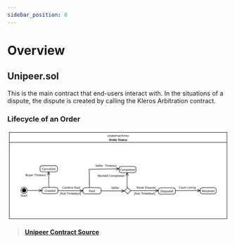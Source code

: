 ```yaml
---
sidebar_position: 0
---
```


# Overview

## Unipeer.sol

This is the main contract that end-users interact with.
In the situations of a dispute, the dispute is created by calling the Kleros
Arbitration contract.

### Lifecycle of an Order

![State Diagram of an order](./core-contracts/unipeer-order.svg)

> [**Unipeer Contract Source**](https://github.com/unipeer/unipeer/blob/master/src/Unipeer.sol)
<!-- > [**Unipeer Reference**](/developer/core-contracts/collateral) -->
